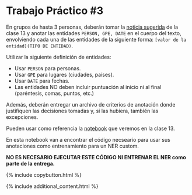 # Trabajo Práctico #3

En grupos de hasta 3 personas, deberán tomar la [noticia sugerida](../Clase-13/noticia1.txt) de la clase 13  y anotar las entidades `PERSON, GPE, DATE` en el cuerpo del texto, envolviendo cada una de las entidades de la siguiente forma: `[valor de la entidad](TIPO DE ENTIDAD)`. 

Utilizar la siguiente definición de entidades: 
    
*   Usar `PERSON` para personas.
*   Usar `GPE` para lugares (ciudades, países).
*   Usar `DATE` para fechas.
*   Las entidades NO deben incluir puntuación al inicio ni al final (paréntesis, comas, puntos, etc.)

Además, deberán entregar un archivo de criterios de anotación donde justifiquen las decisiones tomadas y, si las hubiera, también las excepciones. 

Pueden usar como referencia la [notebook](../Clase-13/entities-2.ipynb) que veremos en la clase 13. 

En esta notebook van a encontrar el código necseario para usar sus anotaciones como entrenamiento para un NER custom.

**NO ES NECESARIO EJECUTAR ESTE CÓDIGO NI ENTRENAR EL NER  como parte de la entrega.** 


{% include copybutton.html %}

{% include additional_content.html %}
